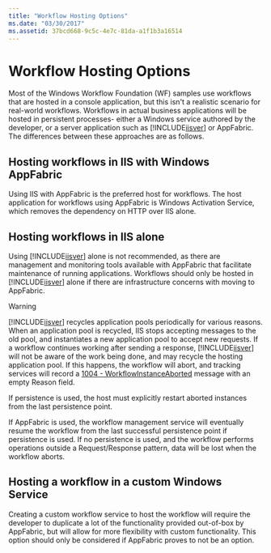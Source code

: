 ```yaml
---
title: "Workflow Hosting Options"
ms.date: "03/30/2017"
ms.assetid: 37bcd668-9c5c-4e7c-81da-a1f1b3a16514
---
```

# Workflow Hosting Options
Most of the Windows Workflow Foundation (WF) samples use workflows that are hosted in a console application, but this isn't a realistic scenario for real-world workflows. Workflows in actual business applications will be hosted in persistent processes- either a Windows service authored by the developer, or a server application such as [!INCLUDE[iisver](../../../includes/iisver-md.md)] or AppFabric. The differences between these approaches are as follows.  
  
## Hosting workflows in IIS with Windows AppFabric  
 Using IIS with AppFabric is the preferred host for workflows. The host application for workflows using AppFabric is Windows Activation Service, which removes the dependency on HTTP over IIS alone.  
  
## Hosting workflows in IIS alone  
 Using [!INCLUDE[iisver](../../../includes/iisver-md.md)] alone is not recommended, as there are management and monitoring tools available with AppFabric that facilitate maintenance of running applications. Workflows should only be hosted in [!INCLUDE[iisver](../../../includes/iisver-md.md)] alone if there are infrastructure concerns with moving to AppFabric.  
  
> [!WARNING]
>  [!INCLUDE[iisver](../../../includes/iisver-md.md)] recycles application pools periodically for various reasons. When an application pool is recycled, IIS stops accepting messages to the old pool, and instantiates a new application pool to accept new requests. If a workflow continues working after sending a response, [!INCLUDE[iisver](../../../includes/iisver-md.md)] will not be aware of the work being done, and may recycle the hosting application pool. If this happens, the workflow will abort, and tracking services will record a [1004 - WorkflowInstanceAborted](1004-workflowinstanceaborted.md) message with an empty Reason field.  
>   
>  If persistence is used, the host must explicitly restart aborted instances from the last persistence point.  
>   
>  If AppFabric is used, the workflow management service will eventually resume the workflow from the last successful persistence point if persistence is used. If no persistence is used, and the workflow performs operations outside a Request/Response pattern, data will be lost when the workflow aborts.  
  
## Hosting a workflow in a custom Windows Service  
 Creating a custom workflow service to host the workflow will require the developer to duplicate a lot of the functionality provided out-of-box by AppFabric, but will allow for more flexibility with custom functionality. This option should only be considered if AppFabric proves to not be an option.

